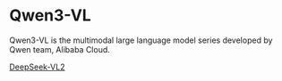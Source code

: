 # Qwen3-VL

Qwen3-VL is the multimodal large language model series developed by Qwen team, Alibaba Cloud.

[DeepSeek-VL2](https://github.com/deepseek-ai/DeepSeek-VL2)
